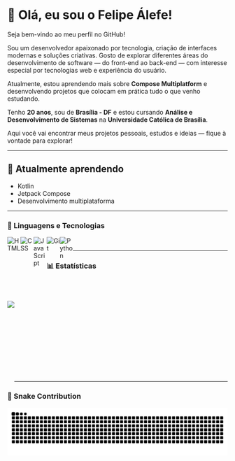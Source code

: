 # 👋 Olá, eu sou o Felipe Álefe!

Seja bem-vindo ao meu perfil no GitHub!

Sou um desenvolvedor apaixonado por tecnologia, criação de interfaces modernas e soluções criativas. Gosto de explorar diferentes áreas do desenvolvimento de software — do front-end ao back-end — com interesse especial por tecnologias web e experiência do usuário.

Atualmente, estou aprendendo mais sobre **Compose Multiplatform** e desenvolvendo projetos que colocam em prática tudo o que venho estudando.

Tenho **20 anos**, sou de **Brasília - DF** e estou cursando **Análise e Desenvolvimento de Sistemas** na **Universidade Católica de Brasília**.

Aqui você vai encontrar meus projetos pessoais, estudos e ideias — fique à vontade para explorar!

---

## 🌱 Atualmente aprendendo

- Kotlin  
- Jetpack Compose  
- Desenvolvimento multiplataforma  

---

### 🤖 Linguagens e Tecnologias

<img align="left" alt="HTML" width="30px" src="https://cdn.jsdelivr.net/gh/devicons/devicon@latest/icons/html5/html5-original.svg" />
<img align="left" alt="CSS" width="30px" src="https://cdn.jsdelivr.net/gh/devicons/devicon@latest/icons/css3/css3-original.svg" />
<img align="left" alt="JavaScript" width="30px" src="https://cdn.jsdelivr.net/gh/devicons/devicon@latest/icons/javascript/javascript-original.svg" />
<img align="left" alt="Git" width="30px" src="https://cdn.jsdelivr.net/gh/devicons/devicon@latest/icons/git/git-original.svg" />
<img align="left" alt="Python" width="30px" src="https://cdn.jsdelivr.net/gh/devicons/devicon@latest/icons/python/python-original.svg" />

<br/>

---

### 📊 Estatísticas
<br/>
<br/>
<p>
  <img 
    align="left" 
    height="200" 
    src="https://github-readme-stats.vercel.app/api?username=flokill751&show_icons=true&theme=tokyonight&include_all_commits=true&locale=pt-br" 
  />

<br/><br/><br/><br/><br/><br/><br/><br/><br/><br/>

---

### 🐍 Snake Contribution

<img src="https://raw.githubusercontent.com/flokill751/flokill751/output/snake.svg" alt="Snake animation" />

